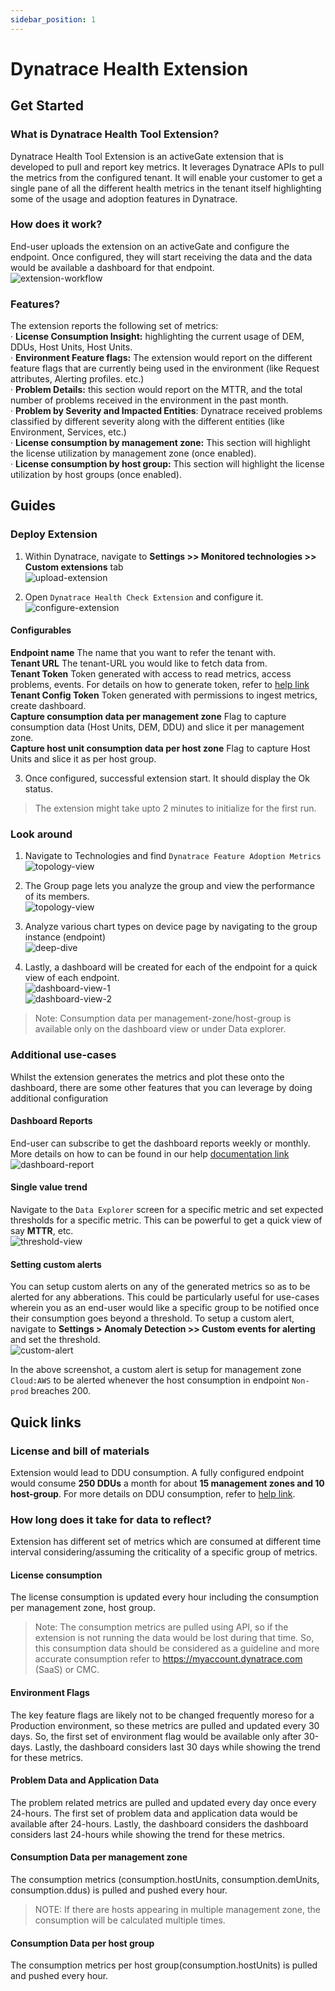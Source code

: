 ```yaml
---
sidebar_position: 1
---
```


# Dynatrace Health Extension

## Get Started

### What is Dynatrace Health Tool Extension?

Dynatrace Health Tool Extension is an activeGate extension that is developed to pull and report key metrics. It leverages Dynatrace APIs to pull the metrics from the configured tenant. It will enable your customer to get a single pane of all the different health metrics in the tenant itself highlighting some of the usage and adoption features in Dynatrace.

### How does it work?

End-user uploads the extension on an activeGate and configure the endpoint. Once configured, they will start receiving the data and the data would be available a dashboard for that endpoint.  
![extension-workflow](Health-extension.png)

### Features?

The extension reports the following set of metrics:  
· **License Consumption Insight:** highlighting the current usage of DEM, DDUs, Host Units, Host Units.  
· **Environment Feature flags:** The extension would report on the different feature flags that are currently being used in the environment (like Request attributes, Alerting
profiles. etc.)  
· **Problem Details:** this section would report on the MTTR, and the total number of problems received in the environment in the past month.  
· **Problem by Severity and Impacted Entities**: Dynatrace received problems classified by different severity along with the different entities (like Environment, Services, etc.)  
· **License consumption by management zone:** This section will highlight the license utilization by management zone (once enabled).  
· **License consumption by host group:** This section will highlight the license utilization by host groups (once enabled).

## Guides

### Deploy Extension

1. Within Dynatrace, navigate to **Settings >> Monitored technologies >> Custom extensions** tab  
   ![upload-extension](Upload_health_extension.png)

2. Open `Dynatrace Health Check Extension` and configure it.  
   ![configure-extension](health_extension_endpoint_configuration.png)

#### Configurables

**Endpoint name** The name that you want to refer the tenant with.  
**Tenant URL** The tenant-URL you would like to fetch data from.  
**Tenant Token** Token generated with access to read metrics, access problems, events. For details on how to generate token, refer to [help link](https://www.dynatrace.com/support/help/shortlink/token)  
**Tenant Config Token** Token generated with permissions to ingest metrics, create dashboard.  
**Capture consumption data per management zone** Flag to capture consumption data (Host Units, DEM, DDU) and slice it per management zone.  
**Capture host unit consumption data per host zone** Flag to capture Host Units and slice it as per host group.

3. Once configured, successful extension start. It should display the Ok status.

> The extension might take upto 2 minutes to initialize for the first run.

### Look around

1. Navigate to Technologies and find `Dynatrace Feature Adoption Metrics`  
   ![topology-view](topology_view_extension.png)

2. The Group page lets you analyze the group and view the performance of its members.  
   ![topology-view](compare_health_extension_endpoints.png)

3. Analyze various chart types on device page by navigating to the group instance (endpoint)  
   ![deep-dive](deep_dive.png)

4. Lastly, a dashboard will be created for each of the endpoint for a quick view of each endpoint.  
   ![dashboard-view-1](dashboard_view_1.png)  
   ![dashboard-view-2](dashboard_view_2.png)

> Note: Consumption data per management-zone/host-group is available only on the dashboard view or under Data explorer.

### Additional use-cases

Whilst the extension generates the metrics and plot these onto the dashboard, there are some other features that you can leverage by doing additional configuration

#### Dashboard Reports

End-user can subscribe to get the dashboard reports weekly or monthly. More details on how to can be found in our help [documentation link](https://www.dynatrace.com/support/help/shortlink/dashboard-reports)  
![dashboard-report](dashboard_subscribe_report.png)

#### Single value trend

Navigate to the `Data Explorer` screen for a specific metric and set expected thresholds for a specific metric. This can be powerful to get a quick view of say **MTTR**, etc.  
![threshold-view](dashboard_tile_threshold.png)

#### Setting custom alerts

You can setup custom alerts on any of the generated metrics so as to be alerted for any abberations. This could be particularly useful for use-cases wherein you as an end-user would like a specific group to be notified once their consumption goes beyond a threshold. To setup a custom alert, navigate to **Settings > Anomaly Detection >> Custom events for alerting** and set the threshold.  
![custom-alert](custom_alert_mgmt_zone.png)

In the above screenshot, a custom alert is setup for management zone `Cloud:AWS` to be alerted whenever the host consumption in endpoint `Non-prod` breaches 200.

## Quick links

### License and bill of materials

Extension would lead to DDU consumption. A fully configured endpoint would consume **250 DDUs** a month for about **15 management zones and 10 host-group**. For more details on DDU consumption, refer to [help link](https://www.dynatrace.com/support/help/shortlink/metric-cost-calculation).

### How long does it take for data to reflect?

Extension has different set of metrics which are consumed at different time interval considering/assuming the criticality of a specific group of metrics.

#### License consumption

The license consumption is updated every hour including the consumption per management zone, host group.

> Note: The consumption metrics are pulled using API, so if the extension is not running the data would be lost during that time. So, this consumption data should be considered as a guideline and more accurate consumption refer to https://myaccount.dynatrace.com (SaaS) or CMC.

#### Environment Flags

The key feature flags are likely not to be changed frequently moreso for a Production environment, so these metrics are pulled and updated every 30 days. So, the first set of environment flag would be available only after 30-days. Lastly, the dashboard considers last 30 days while showing the trend for these metrics.

#### Problem Data and Application Data

The problem related metrics are pulled and updated every day once every 24-hours. The first set of problem data and application data would be available after 24-hours. Lastly, the dashboard considers the dashboard considers last 24-hours while showing the trend for these metrics.

#### Consumption Data per management zone

The consumption metrics (consumption.hostUnits, consumption.demUnits, consumption.ddus) is pulled and pushed every hour.

> NOTE: If there are hosts appearing in multiple management zone, the consumption will be calculated multiple times.

#### Consumption Data per host group

The consumption metrics per host group(consumption.hostUnits) is pulled and pushed every hour.
